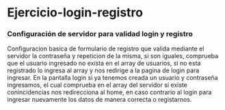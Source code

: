 # Ejercicio-login-registro
### Configuración de servidor para validad login y registro

Configuracion basica de formulario de registro que valida mediante el servidor la contraseña y repeticion de la misma, si son iguales, comprueba que el usuario ingresado no exista en el array de usuarios, si no esta registrado lo ingresa al array y nos redirige a la pagina de login para ingresar.
En la pantalla login si ya tenemos creada un usuario y contraseña ingresamos, el cual comprueba en el array del servidor si existe conincidencias nos redirecciona al home, en caso contrario al login para ingresar nuevamente los datos de manera correcta o registarnos.